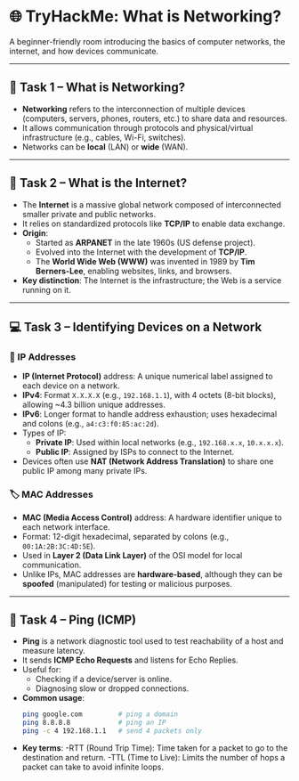 # 🌐 TryHackMe: What is Networking?

A beginner-friendly room introducing the basics of computer networks, the internet, and how devices communicate.

---

## 🧩 Task 1 – What is Networking?

- **Networking** refers to the interconnection of multiple devices (computers, servers, phones, routers, etc.) to share data and resources.
- It allows communication through protocols and physical/virtual infrastructure (e.g., cables, Wi-Fi, switches).
- Networks can be **local** (LAN) or **wide** (WAN).

---

## 🧠 Task 2 – What is the Internet?

- The **Internet** is a massive global network composed of interconnected smaller private and public networks.
- It relies on standardized protocols like **TCP/IP** to enable data exchange.
- **Origin**:
  - Started as **ARPANET** in the late 1960s (US defense project).
  - Evolved into the Internet with the development of **TCP/IP**.
  - The **World Wide Web (WWW)** was invented in 1989 by **Tim Berners-Lee**, enabling websites, links, and browsers.
- **Key distinction**: The Internet is the infrastructure; the Web is a service running on it.

---

## 💻 Task 3 – Identifying Devices on a Network

### 📌 IP Addresses

- **IP (Internet Protocol)** address: A unique numerical label assigned to each device on a network.
- **IPv4**: Format `X.X.X.X` (e.g., `192.168.1.1`), with 4 octets (8-bit blocks), allowing ~4.3 billion unique addresses.
- **IPv6**: Longer format to handle address exhaustion; uses hexadecimal and colons (e.g., `a4:c3:f0:85:ac:2d`).
- Types of IP:
  - **Private IP**: Used within local networks (e.g., `192.168.x.x`, `10.x.x.x`).
  - **Public IP**: Assigned by ISPs to connect to the Internet.
- Devices often use **NAT (Network Address Translation)** to share one public IP among many private IPs.

### 🏷️ MAC Addresses

- **MAC (Media Access Control)** address: A hardware identifier unique to each network interface.
- Format: 12-digit hexadecimal, separated by colons (e.g., `00:1A:2B:3C:4D:5E`).
- Used in **Layer 2 (Data Link Layer)** of the OSI model for local communication.
- Unlike IPs, MAC addresses are **hardware-based**, although they can be **spoofed** (manipulated) for testing or malicious purposes.

---

## 📶 Task 4 – Ping (ICMP)

- **Ping** is a network diagnostic tool used to test reachability of a host and measure latency.
- It sends **ICMP Echo Requests** and listens for Echo Replies.
- Useful for:
  - Checking if a device/server is online.
  - Diagnosing slow or dropped connections.
- **Common usage**:
  ```bash
  ping google.com         # ping a domain
  ping 8.8.8.8            # ping an IP
  ping -c 4 192.168.1.1   # send 4 packets only
-  **Key terms**:
   -RTT (Round Trip Time): Time taken for a packet to go to the destination and return.
   -TTL (Time to Live): Limits the number of hops a packet can take to avoid infinite loops.
